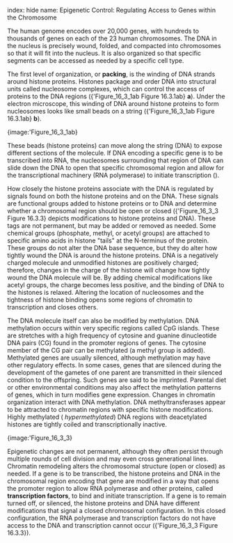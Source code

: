 index: hide
name: Epigenetic Control: Regulating Access to Genes within the Chromosome

The human genome encodes over 20,000 genes, with hundreds to thousands of genes on each of the 23 human chromosomes. The DNA in the nucleus is precisely wound, folded, and compacted into chromosomes so that it will fit into the nucleus. It is also organized so that specific segments can be accessed as needed by a specific cell type.

The first level of organization, or  **packing**, is the winding of DNA strands around histone proteins. Histones package and order DNA into structural units called nucleosome complexes, which can control the access of proteins to the DNA regions ({'Figure_16_3_1ab Figure 16.3.1ab} **a**). Under the electron microscope, this winding of DNA around histone proteins to form nucleosomes looks like small beads on a string ({'Figure_16_3_1ab Figure 16.3.1ab} **b**).


{image:'Figure_16_3_1ab}
        

These beads (histone proteins) can move along the string (DNA) to expose different sections of the molecule. If DNA encoding a specific gene is to be transcribed into RNA, the nucleosomes surrounding that region of DNA can slide down the DNA to open that specific chromosomal region and allow for the transcriptional machinery (RNA polymerase) to initiate transcription ().

How closely the histone proteins associate with the DNA is regulated by signals found on both the histone proteins and on the DNA. These signals are functional groups added to histone proteins or to DNA and determine whether a chromosomal region should be open or closed ({'Figure_16_3_3 Figure 16.3.3} depicts modifications to histone proteins and DNA). These tags are not permanent, but may be added or removed as needed. Some chemical groups (phosphate, methyl, or acetyl groups) are attached to specific amino acids in histone "tails" at the N-terminus of the protein. These groups do not alter the DNA base sequence, but they do alter how tightly wound the DNA is around the histone proteins. DNA is a negatively charged molecule and unmodified histones are positively charged; therefore, changes in the charge of the histone will change how tightly wound the DNA molecule will be. By adding chemical modifications like acetyl groups, the charge becomes less positive, and the binding of DNA to the histones is relaxed. Altering the location of nucleosomes and the tightness of histone binding opens some regions of chromatin to transcription and closes others.

The DNA molecule itself can also be modified by methylation. DNA methylation occurs within very specific regions called CpG islands. These are stretches with a high frequency of cytosine and guanine dinucleotide DNA pairs (CG) found in the promoter regions of genes. The cytosine member of the CG pair can be methylated (a methyl group is added). Methylated genes are usually silenced, although methylation may have other regulatory effects. In some cases, genes that are silenced during the development of the gametes of one parent are transmitted in their silenced condition to the offspring. Such genes are said to be imprinted. Parental diet or other environmental conditions may also affect the methylation patterns of genes, which in turn modifies gene expression. Changes in chromatin organization interact with DNA methylation. DNA methyltransferases appear to be attracted to chromatin regions with specific histone modifications. Highly methylated ( *hypermethylated*) DNA regions with deacetylated histones are tightly coiled and transcriptionally inactive.


{image:'Figure_16_3_3}
        

Epigenetic changes are not permanent, although they often persist through multiple rounds of cell division and may even cross generational lines. Chromatin remodeling alters the chromosomal structure (open or closed) as needed. If a gene is to be transcribed, the histone proteins and DNA in the chromosomal region encoding that gene are modified in a way that opens the promoter region to allow RNA polymerase and other proteins, called  **transcription factors**, to bind and initiate transcription. If a gene is to remain turned off, or silenced, the histone proteins and DNA have different modifications that signal a closed chromosomal configuration. In this closed configuration, the RNA polymerase and transcription factors do not have access to the DNA and transcription cannot occur ({'Figure_16_3_3 Figure 16.3.3}).
